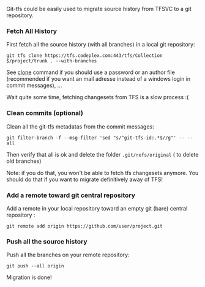 Git-tfs could be easily used to migrate source history from TFSVC to a git repository.


### Fetch All History

First fetch all the source history (with all branches) in a local git repository:

    git tfs clone https://tfs.codeplex.com:443/tfs/Collection $/project/trunk . --with-branches

See [clone](../commands/clone.md) command if you should use a password or an author file
 (recommended if you want an mail adresse instead of a windows login in commit messages), ...

Wait quite some time, fetching changesets from TFS is a slow process :(
 
### Clean commits (optional)

Clean all the git-tfs metadatas from the commit messages:

    git filter-branch -f --msg-filter 'sed "s/^git-tfs-id:.*$//g"' -- --all
	
Then verify that all is ok and delete the folder `.git/refs/original` ( to delete old branches)

Note: if you do that, you won't be able to fetch tfs changesets anymore.
You should do that if you want to migrate definitively away of TFS!

### Add a remote toward git central repository

Add a remote in your local repository toward an empty git (bare) central repository :

    git remote add origin https://github.com/user/project.git

### Push all the source history

Push all the branches on your remote repository:

    git push --all origin

Migration is done!


